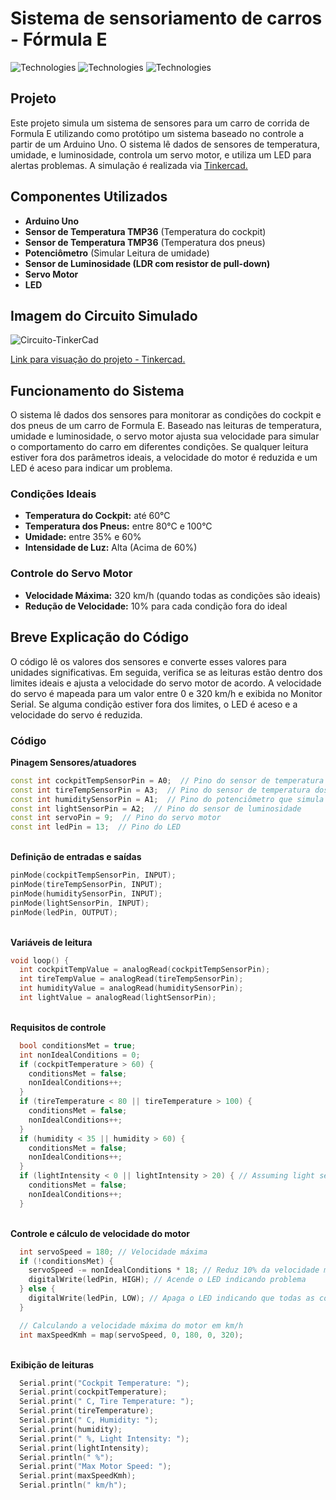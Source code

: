 # Sistema de sensoriamento de carros - Fórmula E

![Technologies](https://img.shields.io/badge/Arduino-Uno-blue) ![Technologies](https://img.shields.io/badge/Language-C++-brightgreen) ![Technologies](https://img.shields.io/badge/Simulator-Tinkercad-orange)

## Projeto

Este projeto simula um sistema de sensores para um carro de corrida de Formula E utilizando como protótipo um sistema baseado no controle a partir de um Arduino Uno. O sistema lê dados de sensores de temperatura, umidade, e luminosidade, controla um servo motor, e utiliza um LED para alertas problemas. A simulação é realizada via <a href="https://www.tinkercad.com/" target="_blank"> Tinkercad.</a>

## Componentes Utilizados

- **Arduino Uno**
- **Sensor de Temperatura TMP36** (Temperatura do cockpit)
- **Sensor de Temperatura TMP36** (Temperatura dos pneus)
- **Potenciômetro** (Simular Leitura de umidade)
- **Sensor de Luminosidade (LDR com resistor de pull-down)**
- **Servo Motor**
- **LED**

## Imagem do Circuito Simulado
![Circuito-TinkerCad](https://github.com/gabriel-lacerda918/FIAP-Challenge1-Sprint1-EDGE/assets/161903643/f2797ce9-ff4f-4ec7-820b-9f3cd0745288)

<a href="https://www.tinkercad.com/](https://www.tinkercad.com/things/9xBMJEK323j-challenge1-sprint1-edge?sharecode=zMt9DEdOuqW8SeCp_UdwNkqQrzVewSrc2efRNhLq834
" target="_blank"> Link para visuação do projeto - Tinkercad.</a>

## Funcionamento do Sistema

O sistema lê dados dos sensores para monitorar as condições do cockpit e dos pneus de um carro de Formula E. Baseado nas leituras de temperatura, umidade e luminosidade, o servo motor ajusta sua velocidade para simular o comportamento do carro em diferentes condições. Se qualquer leitura estiver fora dos parâmetros ideais, a velocidade do motor é reduzida e um LED é aceso para indicar um problema.

### Condições Ideais

- **Temperatura do Cockpit:** até 60°C
- **Temperatura dos Pneus:** entre 80°C e 100°C
- **Umidade:** entre 35% e 60%
- **Intensidade de Luz:** Alta (Acima de 60%)

### Controle do Servo Motor

- **Velocidade Máxima:** 320 km/h (quando todas as condições são ideais)
- **Redução de Velocidade:** 10% para cada condição fora do ideal

## Breve Explicação do Código

O código lê os valores dos sensores e converte esses valores para unidades significativas. Em seguida, verifica se as leituras estão dentro dos limites ideais e ajusta a velocidade do servo motor de acordo. A velocidade do servo é mapeada para um valor entre 0 e 320 km/h e exibida no Monitor Serial. Se alguma condição estiver fora dos limites, o LED é aceso e a velocidade do servo é reduzida.

### Código
**Pinagem Sensores/atuadores**
```cpp
const int cockpitTempSensorPin = A0;  // Pino do sensor de temperatura do cockpit
const int tireTempSensorPin = A3;  // Pino do sensor de temperatura dos pneus
const int humiditySensorPin = A1;  // Pino do potenciômetro que simula o sensor de umidade
const int lightSensorPin = A2;  // Pino do sensor de luminosidade
const int servoPin = 9;  // Pino do servo motor
const int ledPin = 13;  // Pino do LED
```
<br> **Definição de entradas e saídas**
  ```cpp
  pinMode(cockpitTempSensorPin, INPUT);
  pinMode(tireTempSensorPin, INPUT);
  pinMode(humiditySensorPin, INPUT);
  pinMode(lightSensorPin, INPUT);
  pinMode(ledPin, OUTPUT);
```
  
<br> **Variáveis de leitura**
```cpp
void loop() {
  int cockpitTempValue = analogRead(cockpitTempSensorPin);
  int tireTempValue = analogRead(tireTempSensorPin);
  int humidityValue = analogRead(humiditySensorPin);
  int lightValue = analogRead(lightSensorPin);
``` 
  <br> **Requisitos de controle**
```cpp
  bool conditionsMet = true;
  int nonIdealConditions = 0;
  if (cockpitTemperature > 60) {
    conditionsMet = false;
    nonIdealConditions++;
  }
  if (tireTemperature < 80 || tireTemperature > 100) {
    conditionsMet = false;
    nonIdealConditions++;
  }
  if (humidity < 35 || humidity > 60) {
    conditionsMet = false;
    nonIdealConditions++;
  }
  if (lightIntensity < 0 || lightIntensity > 20) { // Assuming light sensor gives a percentage
    conditionsMet = false;
    nonIdealConditions++;
  }
```
<br> **Controle e cálculo de velocidade do motor**
```cpp
  int servoSpeed = 180; // Velocidade máxima
  if (!conditionsMet) {
    servoSpeed -= nonIdealConditions * 18; // Reduz 10% da velocidade máxima para cada condição não ideal (18 de 180 é 10%)
    digitalWrite(ledPin, HIGH); // Acende o LED indicando problema
  } else {
    digitalWrite(ledPin, LOW); // Apaga o LED indicando que todas as condições são ideais
  }

  // Calculando a velocidade máxima do motor em km/h
  int maxSpeedKmh = map(servoSpeed, 0, 180, 0, 320);
```
<br>**Exibição de leituras**
```cpp
  Serial.print("Cockpit Temperature: ");
  Serial.print(cockpitTemperature);
  Serial.print(" C, Tire Temperature: ");
  Serial.print(tireTemperature);
  Serial.print(" C, Humidity: ");
  Serial.print(humidity);
  Serial.print(" %, Light Intensity: ");
  Serial.print(lightIntensity);
  Serial.println(" %");
  Serial.print("Max Motor Speed: ");
  Serial.print(maxSpeedKmh);
  Serial.println(" km/h");
  ```
